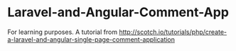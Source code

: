 Laravel-and-Angular-Comment-App
===============================

For learning purposes. A tutorial from http://scotch.io/tutorials/php/create-a-laravel-and-angular-single-page-comment-application
